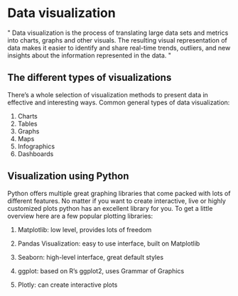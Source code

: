 # Data visualization
" Data visualization is the process of translating large data sets and metrics into charts, graphs and other visuals. The resulting visual representation of data makes it easier to identify and share real-time trends, outliers, and new insights about the information represented in the data. "

## The different types of visualizations
There’s a whole selection of visualization methods to present data in effective and interesting ways. Common general types of data visualization:

1. Charts
2. Tables
3. Graphs
4. Maps
5. Infographics
6. Dashboards

## Visualization using Python
Python offers multiple great graphing libraries that come packed with lots of different features. No matter if you want to create interactive, live or highly customized plots python has an excellent library for you. To get a little overview here are a few popular plotting libraries:

1. Matplotlib: low level, provides lots of freedom

2. Pandas Visualization: easy to use interface, built on Matplotlib

3. Seaborn: high-level interface, great default styles

4. ggplot: based on R’s ggplot2, uses Grammar of Graphics

5. Plotly: can create interactive plots
